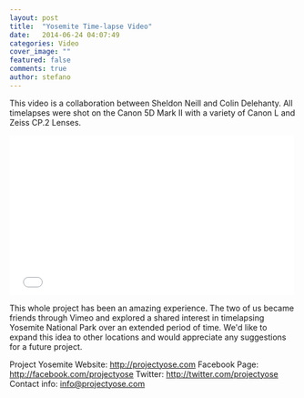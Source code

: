 ```yaml
---
layout: post
title:  "Yosemite Time-lapse Video"
date:   2014-06-24 04:07:49
categories: Video
cover_image: ""
featured: false
comments: true
author: stefano
---
```


This video is a collaboration between Sheldon Neill and Colin Delehanty. All timelapses were shot on the Canon 5D Mark II with a variety of Canon L and Zeiss CP.2 Lenses.

<!--more-->

<iframe src="//player.vimeo.com/video/35396305?color=bc3d54" width="500" height="281" frameborder="0" webkitallowfullscreen mozallowfullscreen allowfullscreen></iframe>

This whole project has been an amazing experience. The two of us became friends through Vimeo and explored a shared interest in timelapsing Yosemite National Park over an extended period of time. We'd like to expand this idea to other locations and would appreciate any suggestions for a future project.

Project Yosemite Website: http://projectyose.com
Facebook Page: http://facebook.com/projectyose
Twitter: http://twitter.com/projectyose
Contact info: info@projectyose.com